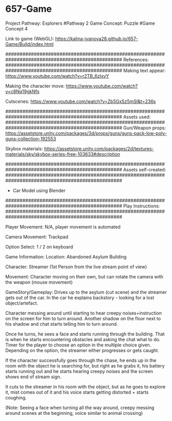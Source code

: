 # 657-Game

Project Pathway: Explorers #Pathway 2
Game Concept: Puzzle #Game Concept 4

Link to game (WebGL):
https://kalina-ivanova28.github.io/657-Game/Build/index.html 

#################################################################################################
References:
#################################################################################################
Making text appear:
https://www.youtube.com/watch?v=r2TB_6zIxvY

Making the character move:
https://www.youtube.com/watch?v=c8Nq19gkNfs

Cutscenes:
https://www.youtube.com/watch?v=Zb5GxSz5mSI&t=236s

#################################################################################################
Assets used:
#################################################################################################
Gun/Weapon props:
https://assetstore.unity.com/packages/3d/props/guns/guns-pack-low-poly-guns-collection-192553

Skybox materials:
https://assetstore.unity.com/packages/2d/textures-materials/sky/skybox-series-free-103633#description 


#################################################################################################
Assets self-created:
#################################################################################################
- Car Model using Blender

#################################################################################################
Play Instructions:
#################################################################################################

Player Movement: N/A, player movement is automated

Camera Movement: Trackpad

Option Select: 1 / 2 on keyboard


Game Information:
Location: Abandoned Asylum Building 

Character: Streamer (1st Person from the live stream point of view)

Movement: Character moving on their own, but can rotate the camera with the weapon (mouse movement)

GameStory/Gameplay:
Drives up to the asylum (cut scene) and the streamer gets out of the car. In the car he explains backstory - looking for a lost object/artefact. 

Character messing around until starting to hear creepy noises+instruction on the screen for him to turn around. Another shadow on the floor next to his shadow and chat starts telling him to turn around. 

Once he turns, he sees a face and starts running through the building. That is when he starts encountering obstacles and asking the chat what to do. Timer for the player to choose an option in the multiple choice given. Depending on the option, the streamer either progresses or gets caught.

If the character successfully goes through the chase, he ends up in the room with the object he is searching for, but right as he grabs it, his battery starts running out and he starts hearing creepy noises and the screen shows end of stream sign.

It cuts to the streamer in his room with the object, but as he goes to explore it, mist comes out of it and his voice starts getting distorted + starts coughing.

(Note: Seeing a face when turning all the way around, creepy messing around scenes at the beginning, voice similar to animal crossing)
